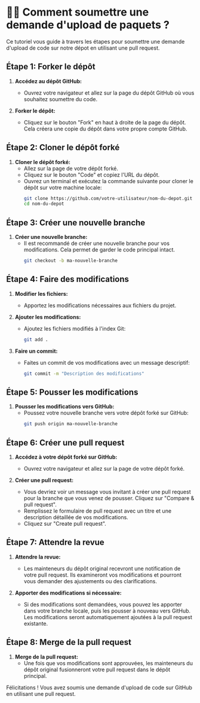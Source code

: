 # :mage_man: Comment soumettre une demande d'upload de paquets ?

Ce tutoriel vous guide à travers les étapes pour soumettre une demande d'upload de code sur notre dépot en utilisant une pull request.

## Étape 1: Forker le dépôt

1. **Accédez au dépôt GitHub:**
   - Ouvrez votre navigateur et allez sur la page du dépôt GitHub où vous souhaitez soumettre du code.

2. **Forker le dépôt:**
   - Cliquez sur le bouton "Fork" en haut à droite de la page du dépôt. Cela créera une copie du dépôt dans votre propre compte GitHub.

## Étape 2: Cloner le dépôt forké

1. **Cloner le dépôt forké:**
   - Allez sur la page de votre dépôt forké.
   - Cliquez sur le bouton "Code" et copiez l'URL du dépôt.
   - Ouvrez un terminal et exécutez la commande suivante pour cloner le dépôt sur votre machine locale:
     ```sh
     git clone https://github.com/votre-utilisateur/nom-du-depot.git
     cd nom-du-depot
     ```

## Étape 3: Créer une nouvelle branche

1. **Créer une nouvelle branche:**
   - Il est recommandé de créer une nouvelle branche pour vos modifications. Cela permet de garder le code principal intact.
     ```sh
     git checkout -b ma-nouvelle-branche
     ```

## Étape 4: Faire des modifications

1. **Modifier les fichiers:**
   - Apportez les modifications nécessaires aux fichiers du projet.

2. **Ajouter les modifications:**
   - Ajoutez les fichiers modifiés à l'index Git:
     ```sh
     git add .
     ```

3. **Faire un commit:**
   - Faites un commit de vos modifications avec un message descriptif:
     ```sh
     git commit -m "Description des modifications"
     ```

## Étape 5: Pousser les modifications

1. **Pousser les modifications vers GitHub:**
   - Poussez votre nouvelle branche vers votre dépôt forké sur GitHub:
     ```sh
     git push origin ma-nouvelle-branche
     ```

## Étape 6: Créer une pull request

1. **Accédez à votre dépôt forké sur GitHub:**
   - Ouvrez votre navigateur et allez sur la page de votre dépôt forké.

2. **Créer une pull request:**
   - Vous devriez voir un message vous invitant à créer une pull request pour la branche que vous venez de pousser. Cliquez sur "Compare & pull request".
   - Remplissez le formulaire de pull request avec un titre et une description détaillée de vos modifications.
   - Cliquez sur "Create pull request".

## Étape 7: Attendre la revue

1. **Attendre la revue:**
   - Les mainteneurs du dépôt original recevront une notification de votre pull request. Ils examineront vos modifications et pourront vous demander des ajustements ou des clarifications.

2. **Apporter des modifications si nécessaire:**
   - Si des modifications sont demandées, vous pouvez les apporter dans votre branche locale, puis les pousser à nouveau vers GitHub. Les modifications seront automatiquement ajoutées à la pull request existante.

## Étape 8: Merge de la pull request

1. **Merge de la pull request:**
   - Une fois que vos modifications sont approuvées, les mainteneurs du dépôt original fusionneront votre pull request dans le dépôt principal.

Félicitations ! Vous avez soumis une demande d'upload de code sur GitHub en utilisant une pull request.
